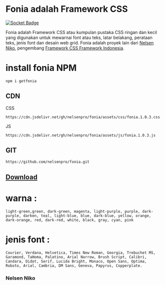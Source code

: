 # Fonia adalah Framework CSS 
[![Socket Badge](https://socket.dev/api/badge/npm/package/getfonia)](https://socket.dev/npm/package/getfonia)

Fonia adalah Framework CSS atau kumpulan pustaka CSS ringan dan kecil yang digunakan untuk mewarnai font atau teks, latar belakang, perataan teks, jenis font dan desain web grid. Fonia adalah proyek lain dari [Nelsen Niko](https://github.com/nelsenpro), pengembang [Framework CSS Framework Indonesia](https://github.com/nelsenpro/framecss).
# install fonia NPM
```
npm i getfonia
```
## CDN
CSS
```
https://cdn.jsdelivr.net/gh/nelsenpro/fonia/assets/css/fonia.1.0.3.css
```
JS
```
https://cdn.jsdelivr.net/gh/nelsenpro/fonia/assets/js/fonia.1.0.3.js
```
## GIT
```html
https://github.com/nelsenpro/fonia.git
```
## [Download](https://github.com/nelsenpro/fonia/archive/refs/heads/main.zip)
# warna :
```
light-green,green, dark-green, magenta, light-purple, purple, dark-purple, darken, teal, light-blue, blue, dark-blue, yellow, orange, dark-orange, red, dark-red, white, black, gray, cyan, pink
```
# jenis font :
```
Courier, Verdana, Helvetica, Times New Roman, Georgia, Trebuchet MS, Garamond, TaHoma, Palatino, Arial Narrow, Brush Script, Calibri, Candara, Didot, Serif, Lucida Bright, Monaco, Open Sans, Optima, Roboto, Arial, Cambria, DM Sans, Geneva, Papyrus, Copperplate.
```
### Nelsen Niko


